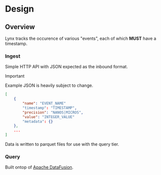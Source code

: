 # Design

## Overview

Lynx tracks the occurence of various "events", each of which **MUST** have a timestamp.

### Ingest

Simple HTTP API with JSON expected as the inbound format.

>[!IMPORTANT]
>Example JSON is heavily subject to change.

```json
[
    {
        "name": "EVENT_NAME"
        "timestamp": "TIMESTAMP",
        "precision": "NANOS|MICROS",
        "value": "INTEGER_VALUE"
        "metadata": {}
    },
    ...
]
```

Data is written to parquet files for use with the query tier.

### Query

Built ontop of [Apache DataFusion](https://datafusion.apache.org/).
